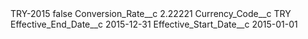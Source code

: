 <?xml version="1.0" encoding="UTF-8"?>
<CustomMetadata xmlns="http://soap.sforce.com/2006/04/metadata" xmlns:xsi="http://www.w3.org/2001/XMLSchema-instance" xmlns:xsd="http://www.w3.org/2001/XMLSchema">
    <label>TRY-2015</label>
    <protected>false</protected>
    <values>
        <field>Conversion_Rate__c</field>
        <value xsi:type="xsd:double">2.22221</value>
    </values>
    <values>
        <field>Currency_Code__c</field>
        <value xsi:type="xsd:string">TRY</value>
    </values>
    <values>
        <field>Effective_End_Date__c</field>
        <value xsi:type="xsd:date">2015-12-31</value>
    </values>
    <values>
        <field>Effective_Start_Date__c</field>
        <value xsi:type="xsd:date">2015-01-01</value>
    </values>
</CustomMetadata>
